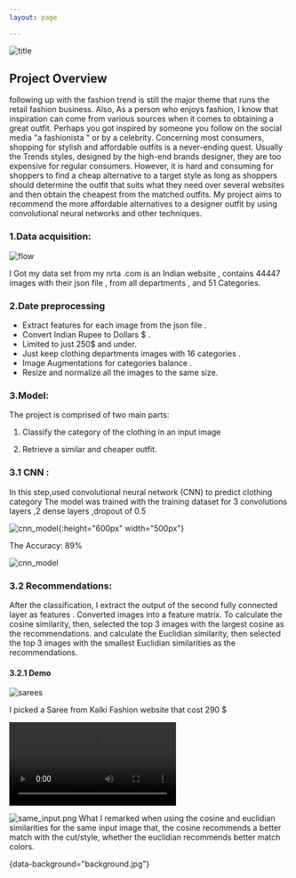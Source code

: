 ```yaml
---
layout: page

---
```


![title]({{site.url}}/images/p5_tot.png)

## Project Overview 

following up with the fashion trend is still the major theme that runs the retail fashion business. Also, As a person who enjoys fashion, I know that inspiration can come from various sources when it comes to obtaining a great outfit. Perhaps you got inspired by someone you follow on the social media "a fashionista " or by a celebrity.  Concerning most consumers, shopping for stylish and affordable outfits is a never-ending quest. Usually the Trends styles, designed by the high-end brands designer, they are too expensive for regular consumers. 
However, it is hard and consuming for shoppers to find a cheap alternative to a target style as long as shoppers should determine the outfit that suits what they need over several websites and then obtain the cheapest from the matched outfits. 
My project aims to recommend the more affordable alternatives to a designer outfit by using convolutional neural networks and other techniques.




### 1.Data acquisition:

![flow]({{site.url}}/images/Myntra-online-shopping.jpg)

I Got my data set from my nrta .com is an Indian website  , contains 44447 images with their json file , from all departments , and 51  Categories.


### 2.Date preprocessing 

+ Extract features for each image from the json file .
+ Convert Indian Rupee to Dollars $  .
+ Limited to just 250$ and under.
+ Just keep clothing departments images with 16 categories .
+ Image Augmentations  for categories balance .
+ Resize and normalize all the images to the same size.





### 3.Model:
The project is comprised of two main parts:

1. Classify the category of the clothing in an input image

2. Retrieve a similar and cheaper outfit.


### 3.1 CNN :  
In this step,used convolutional neural network (CNN) to predict clothing category
The model was trained with the training dataset for 3 convolutions layers ,2 dense layers ,dropout of 0.5

![cnn_model]({{site.url}}/images/cnn_model.png){:height="600px" width="500px"}

The Accuracy: 89%

![cnn_model]({{site.url}}/images/p5_trainacc.png)

### 3.2 Recommendations:
After the classification, I extract  the output of the second fully connected layer as features .
Converted images into a feature matrix. To calculate the cosine similarity, then, selected the top 3 images with the largest cosine as the recommendations. and calculate the  Euclidian similarity, then selected the top 3 images with the smallest Euclidian similarities as the recommendations.

#### 3.2.1 Demo


![sarees]({{site.url}}/images/sarees.png)

I picked a Saree from Kalki Fashion website that cost 290 $



![Watch the video]({{site.url}}/images/sareedemo.mov)

![same_input.png]({{site.url}}/images/same_input.png)
What I remarked when using the cosine and euclidian similarities for the same input image that, the cosine recommends a better match with the cut/style, whether the euclidian recommends better match colors.

{data-background="background.jpg"}

<style>
{
 Background-image: url('background.jpg');
data-background="background.jpg";
}
</style>

